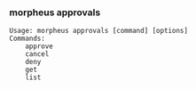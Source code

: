 ### morpheus approvals

```
Usage: morpheus approvals [command] [options]
Commands:
	approve
	cancel
	deny
	get
	list
```
